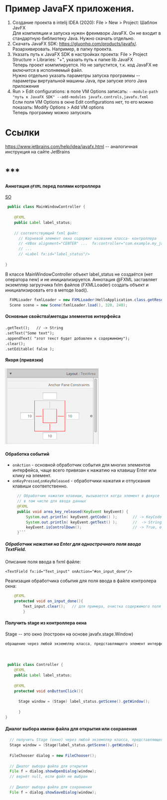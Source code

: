 # Пример JavaFX приложения.

1. Создание проекта в intelij IDEA (2020): File > New > Project: Шаблон JavFX\
  Для компиляции и запуска нужен фреимворк JavaFX. Он не входит в стандартную библиотеку Java. Нужно скачать отдельно.
2. Скачать JavaFX SDK: https://gluonhq.com/products/javafx/. Разархивировать. Например, в папку проекта.
3. Указать путь к JavaFX SDK в настройках проекта: File > Project Structure > Libraries: "+", указать путь к папке lib JavaFX \
  Теперь проект компилируется. Но не запустится, т.к. код JavaFX не включится в исполняемый файл. \
  Нужно отдельно указать параметры запуска программы -- параметры виртуальной машины Java, при запуске этого Java приложения
4. Run > Edit configurations: в поле VM Options записать: `--module-path "путь к JavaFX SDK" --add-modules javafx.controls,javafx.fxml` \
  Если поля VM Options в окне Edit configurations нет, то его можно показать: Modify Options > Add VM options \
  Теперь программу можно запускать


# Ссылки
https://www.jetbrains.com/help/idea/javafx.html -- аналогичная инструкция на сайте JetBrains


# ***
#### Аннотация `@FXML` перед полями котроллера

[SO](https://stackoverflow.com/questions/30210170/is-fxml-needed-for-every-declaration)
 
```Java
 public class MainWindowController {
    
    @FXML
    public Label label_status;
    
    // соответствующий fxml файл:
      // Корневой элемент окна содержит название класса- контроллера
      // <VBox alignment="CENTER" ...  fx:controller="com.example.my_javafx_program.MainWindowController">
      // ...
      // <Label fx:id="label_status"/>
    
}
```
В классе MainWindowController объект label_status не создаётся (нет оператора new) и не инициализируется. 
Аннотация @FXML заставляет экземпляр загрузчика fxlm файлов (FXMLLoader) создать объект и инициализировать его в методе load().
```java
  FXMLLoader fxmlLoader = new FXMLLoader(HelloApplication.class.getResource("hello-view.fxml"));
  Scene scene = new Scene(fxmlLoader.load(), 320, 240);
```
#### Основные свойства\методы элементов интерфейса
`.getText();   // -> String`\
`.setText("Some text");`\
`.appendText( "этот текст будет добавлен к содержимому");`\
`.clear();`\
`.setEditable( false );`


#### Якоря (привязки)
![](javafx_anchors.png)

#### Обработка событий

- `onAction` - основной обработчик события для многих элементов интерфейса, чаще всего привязан к нажатию на клавишу Enter или клику на элемент.
- `onKeyPressed`,`onKeyReleased` - обработчики нажатия и отпускания клавиши соответственно.
  ```java
    // Обработчик нажатия клавиши, вызывается когда элемент в фокусе и нажата любая клавиша,
    // в том числе для ввода данных
    @FXML
    public void area_key_released(KeyEvent keyEvent) {
        System.out.println( keyEvent.getCode() );       // -> KeyCode - код клавиши
        System.out.println( keyEvent.getText() );       //  -> String - строковое обозначение клавиши
        keyEvent.isControlDown();                       // -> True, если нажата клавиша Control
    }```

##### Обработчик нажатия на Enter для однострочного поля ввода TextField.
Описание поля ввода в fxml файле:
```fxml
<TextField fx:id="Text_input" onAction="#on_input_done"/>
```


Реализация обработчика события для поля ввода в файле контролера окна:
```java
    @FXML
    protected void on_input_done(){
        Text_input.clear();   // для примера, очистка содержимого поля ввода 
        }
```


#### Получить stage из контроллера окна
Stage -- это окно (построен на основе javafx.stage.Window)


```Java
обращение через любой экземпляр класса, представляющего элемент интерфейса

 
 
 public class Controller {
    @FXML
    public Label label_status;
    
    @FXML
    protected void onButtonClick(){
    
      Stage window = (Stage) label_status.getScene().getWindow();
      
      }
}
```


#### Диалог выбора имени файла для открытия или сохранения
```java
  // получить Stage (окно) через любой экземпляр класса, представляющего элемент интерфеса
  Stage window = (Stage)label_status.getScene().getWindow();
  
  FileChooser dialog = new FileChooser();
  
  // Диалог выбора файла для открытия
  File f = dialog.showOpenDialog(window);
  // вернёт null, если файл не выбран
  
  // Диалог выбора файла для сохранения
  File f = dialog.showSaveDialog(window);
```
